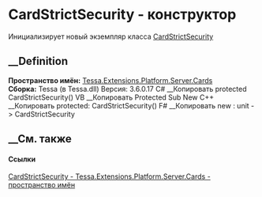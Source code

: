 # CardStrictSecurity - конструктор
Инициализирует новый экземпляр класса
[CardStrictSecurity](T_Tessa_Extensions_Platform_Server_Cards_CardStrictSecurity.htm)
##  __Definition
 **Пространство имён:**
[Tessa.Extensions.Platform.Server.Cards](N_Tessa_Extensions_Platform_Server_Cards.htm)  
 **Сборка:** Tessa (в Tessa.dll) Версия: 3.6.0.17
C# __Копировать
     protected CardStrictSecurity()
VB __Копировать
     Protected Sub New
C++ __Копировать
     protected:
    CardStrictSecurity()
F# __Копировать
     new : unit -> CardStrictSecurity
##  __См. также
#### Ссылки
[CardStrictSecurity -
](T_Tessa_Extensions_Platform_Server_Cards_CardStrictSecurity.htm)
[Tessa.Extensions.Platform.Server.Cards - пространство
имён](N_Tessa_Extensions_Platform_Server_Cards.htm)
